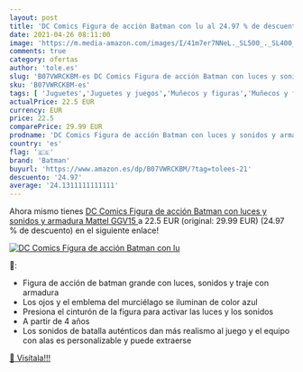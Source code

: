 ```yaml
---
layout: post
title: 'DC Comics Figura de acción Batman con lu al 24.97 % de descuento'
date: 2021-04-26 08:11:00
image: 'https://m.media-amazon.com/images/I/41m7er7NNeL._SL500_._SL400_.jpg'
comments: true
category: ofertas
author: 'tole.es'
slug: 'B07VWRCKBM-es DC Comics Figura de acción Batman con luces y sonidos y...'
sku: 'B07VWRCKBM-es'
tags: [ 'Juguetes','Juguetes y juegos','Muñecos y figuras','Muñecos y figuras de acción','batman','mattel', ]
actualPrice: 22.5 EUR
currency: EUR
price: 22.5
comparePrice: 29.99 EUR
prodname: 'DC Comics Figura de acción Batman con luces y sonidos y armadura  Mattel GGV15 '
country: 'es'
flag: '🇪🇸'
brand: 'Batman'
buyurl: 'https://www.amazon.es/dp/B07VWRCKBM/?tag=tolees-21'
descuento: '24.97'
average: '24.1311111111111'
---
```


Ahora mismo tienes [DC Comics Figura de acción Batman con luces y sonidos y armadura  Mattel GGV15 ](https://www.amazon.es/dp/B07VWRCKBM/?tag=tolees-21) a 22.5 EUR (original: 29.99 EUR) (24.97 %  de descuento) en el siguiente enlace!

[![DC Comics Figura de acción Batman con lu](https://m.media-amazon.com/images/I/41m7er7NNeL._SL500_._SL400_.jpg)](https://www.amazon.es/dp/B07VWRCKBM/?tag=tolees-21)

🔎:

- Figura de acción de batman grande con luces, sonidos y traje con armadura
- Los ojos y el emblema del murciélago se iluminan de color azul
- Presiona el cinturón de la figura para activar las luces y los sonidos
- A partir de 4 años
- Los sonidos de batalla auténticos dan más realismo al juego y el equipo con alas es personalizable y puede extraerse

[🛒 Visítala!!!](https://www.amazon.es/dp/B07VWRCKBM/?tag=tolees-21)
